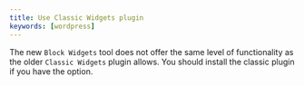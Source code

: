 ```yaml
---
title: Use Classic Widgets plugin
keywords: [wordpress]
---
```

The new `Block Widgets` tool does not offer the same level of functionality as
the older `Classic Widgets` plugin allows.  You should install the classic
plugin if you have the option.

